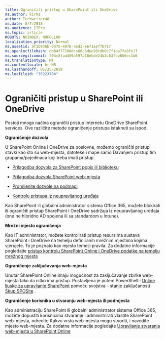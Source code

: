 ```yaml
---
title: Ograničiti pristup u SharePoint ili OneDrive
ms.author: kirks
author: Techwriter40
ms.date: 8/7/2018
ms.audience: ITPro
ms.topic: article
ROBOTS: NOINDEX, NOFOLLOW
localization_priority: Normal
ms.assetid: af1b936b-0475-497b-a6d3-e671aef7b717
ms.openlocfilehash: db84f77208dca60c6dee98cdb0c7f1ea7fa8fe17
ms.sourcegitcommit: 204c8fadd59a597a18ebde24b3c63fbb656ec1b6
ms.translationtype: MT
ms.contentlocale: hr-HR
ms.lasthandoff: 06/25/2019
ms.locfileid: "35223704"
---
```

# <a name="restrict-access-in-sharepoint-or-onedrive"></a>Ograničiti pristup u SharePoint ili OneDrive

Postoji mnogo načina ograničiti pristup Internetu OneDrive SharePoint services. Ove različite metode ograničenje pristupa istaknuti su ispod. 

**Ograničenje dozvola**

U SharePoint Online i OneDrive za poslovne, možemo ograničiti pristup stavki kao što su web-mjesta, datoteke i mape samo Davanjem pristup tim grupama/pojedinaca koji treba imati pristup.

- [Prilagodba dozvola za SharePoint popis ili biblioteku](https://support.office.com/article/Customize-permissions-for-a-SharePoint-list-or-library-02d770f3-59eb-4910-a608-5f84cc297782)

- [Prilagodba dozvola SharePoint web-mjesta](https://docs.microsoft.com/sharepoint/customize-sharepoint-site-permissions)

- [Promijenite dozvole na podmapi](https://support.office.com/article/Change-the-permissions-on-a-subfolder-5427BD7C-F20A-4F75-8CF2-5359DD45A1A6)

- [Kontrolu pristupa iz neupravljanog uređaja](https://docs.microsoft.com/sharepoint/control-access-from-unmanaged-devices)

Kao SharePoint ili globalni administrator sistema Office 365, možete blokirati ili ograničiti pristup SharePoint i OneDrive sadržaja iz neupravljanog uređaja (one ne hibridno AD spojena ili sa standardom u Intune).

**Mrežni mjesto ograničenja**

Kao IT administrator, možete kontrolirati pristup resursima sustava SharePoint i OneDrive na temelju definiranih mrežnim mjestima kojima vjerujete. To je poznato kao mjesto temelji pravila. Za dodatne informacije pogledajte [pristup kontrolu SharePoint Online i OneDrive podatke na temelju mrežnog mjesta](https://docs.microsoft.com/sharepoint/control-access-based-on-network-location)

**Ograničenje zaključavanja web-mjesta** 

Unutar SharePoint Online imaju mogućnost za zaključavanje zbirke web-mjesta tako da nitko ima pristup. Postavljena je putem PowerShell i [Online ljuske za upravljanje SharePoint](https://docs.microsoft.com/powershell/sharepoint/sharepoint-online/connect-sharepoint-online?view=sharepoint-ps) pomoću svojstva - stanje zaključanosti [Skup SPOSite](https://docs.microsoft.com/powershell/module/sharepoint-online/set-sposite?view=sharepoint-ps) .

**Ograničenje korisnika u stvaranju web-mjesta ili podmjesta**

Kao administraciju SharePoint ili globalni administrator sistema Office 365, možete dopustiti korisnicima stvaranje i administrirati vlastite SharePoint web-mjesta, odredite Kakvu vrstu web-mjesta mogu stvoriti, i navedite mjesto web-mjesta. Za dodatne informacije pogledajte [Upravljanje stvaranja web-mjesta u SharePoint Online](https://docs.microsoft.com/sharepoint/manage-site-creation)

